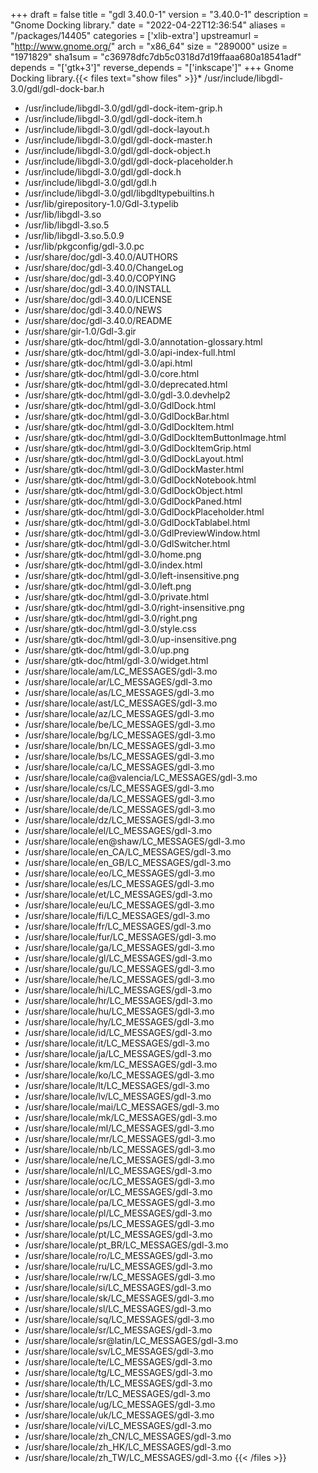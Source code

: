 +++
draft = false
title = "gdl 3.40.0-1"
version = "3.40.0-1"
description = "Gnome Docking library."
date = "2022-04-22T12:36:54"
aliases = "/packages/14405"
categories = ['xlib-extra']
upstreamurl = "http://www.gnome.org/"
arch = "x86_64"
size = "289000"
usize = "1971829"
sha1sum = "c36978dfc7db5c0318d7d19ffaaa680a18541adf"
depends = "['gtk+3']"
reverse_depends = "['inkscape']"
+++
Gnome Docking library.{{< files text="show files" >}}* /usr/include/libgdl-3.0/gdl/gdl-dock-bar.h
* /usr/include/libgdl-3.0/gdl/gdl-dock-item-grip.h
* /usr/include/libgdl-3.0/gdl/gdl-dock-item.h
* /usr/include/libgdl-3.0/gdl/gdl-dock-layout.h
* /usr/include/libgdl-3.0/gdl/gdl-dock-master.h
* /usr/include/libgdl-3.0/gdl/gdl-dock-object.h
* /usr/include/libgdl-3.0/gdl/gdl-dock-placeholder.h
* /usr/include/libgdl-3.0/gdl/gdl-dock.h
* /usr/include/libgdl-3.0/gdl/gdl.h
* /usr/include/libgdl-3.0/gdl/libgdltypebuiltins.h
* /usr/lib/girepository-1.0/Gdl-3.typelib
* /usr/lib/libgdl-3.so
* /usr/lib/libgdl-3.so.5
* /usr/lib/libgdl-3.so.5.0.9
* /usr/lib/pkgconfig/gdl-3.0.pc
* /usr/share/doc/gdl-3.40.0/AUTHORS
* /usr/share/doc/gdl-3.40.0/ChangeLog
* /usr/share/doc/gdl-3.40.0/COPYING
* /usr/share/doc/gdl-3.40.0/INSTALL
* /usr/share/doc/gdl-3.40.0/LICENSE
* /usr/share/doc/gdl-3.40.0/NEWS
* /usr/share/doc/gdl-3.40.0/README
* /usr/share/gir-1.0/Gdl-3.gir
* /usr/share/gtk-doc/html/gdl-3.0/annotation-glossary.html
* /usr/share/gtk-doc/html/gdl-3.0/api-index-full.html
* /usr/share/gtk-doc/html/gdl-3.0/api.html
* /usr/share/gtk-doc/html/gdl-3.0/core.html
* /usr/share/gtk-doc/html/gdl-3.0/deprecated.html
* /usr/share/gtk-doc/html/gdl-3.0/gdl-3.0.devhelp2
* /usr/share/gtk-doc/html/gdl-3.0/GdlDock.html
* /usr/share/gtk-doc/html/gdl-3.0/GdlDockBar.html
* /usr/share/gtk-doc/html/gdl-3.0/GdlDockItem.html
* /usr/share/gtk-doc/html/gdl-3.0/GdlDockItemButtonImage.html
* /usr/share/gtk-doc/html/gdl-3.0/GdlDockItemGrip.html
* /usr/share/gtk-doc/html/gdl-3.0/GdlDockLayout.html
* /usr/share/gtk-doc/html/gdl-3.0/GdlDockMaster.html
* /usr/share/gtk-doc/html/gdl-3.0/GdlDockNotebook.html
* /usr/share/gtk-doc/html/gdl-3.0/GdlDockObject.html
* /usr/share/gtk-doc/html/gdl-3.0/GdlDockPaned.html
* /usr/share/gtk-doc/html/gdl-3.0/GdlDockPlaceholder.html
* /usr/share/gtk-doc/html/gdl-3.0/GdlDockTablabel.html
* /usr/share/gtk-doc/html/gdl-3.0/GdlPreviewWindow.html
* /usr/share/gtk-doc/html/gdl-3.0/GdlSwitcher.html
* /usr/share/gtk-doc/html/gdl-3.0/home.png
* /usr/share/gtk-doc/html/gdl-3.0/index.html
* /usr/share/gtk-doc/html/gdl-3.0/left-insensitive.png
* /usr/share/gtk-doc/html/gdl-3.0/left.png
* /usr/share/gtk-doc/html/gdl-3.0/private.html
* /usr/share/gtk-doc/html/gdl-3.0/right-insensitive.png
* /usr/share/gtk-doc/html/gdl-3.0/right.png
* /usr/share/gtk-doc/html/gdl-3.0/style.css
* /usr/share/gtk-doc/html/gdl-3.0/up-insensitive.png
* /usr/share/gtk-doc/html/gdl-3.0/up.png
* /usr/share/gtk-doc/html/gdl-3.0/widget.html
* /usr/share/locale/am/LC_MESSAGES/gdl-3.mo
* /usr/share/locale/ar/LC_MESSAGES/gdl-3.mo
* /usr/share/locale/as/LC_MESSAGES/gdl-3.mo
* /usr/share/locale/ast/LC_MESSAGES/gdl-3.mo
* /usr/share/locale/az/LC_MESSAGES/gdl-3.mo
* /usr/share/locale/be/LC_MESSAGES/gdl-3.mo
* /usr/share/locale/bg/LC_MESSAGES/gdl-3.mo
* /usr/share/locale/bn/LC_MESSAGES/gdl-3.mo
* /usr/share/locale/bs/LC_MESSAGES/gdl-3.mo
* /usr/share/locale/ca/LC_MESSAGES/gdl-3.mo
* /usr/share/locale/ca@valencia/LC_MESSAGES/gdl-3.mo
* /usr/share/locale/cs/LC_MESSAGES/gdl-3.mo
* /usr/share/locale/da/LC_MESSAGES/gdl-3.mo
* /usr/share/locale/de/LC_MESSAGES/gdl-3.mo
* /usr/share/locale/dz/LC_MESSAGES/gdl-3.mo
* /usr/share/locale/el/LC_MESSAGES/gdl-3.mo
* /usr/share/locale/en@shaw/LC_MESSAGES/gdl-3.mo
* /usr/share/locale/en_CA/LC_MESSAGES/gdl-3.mo
* /usr/share/locale/en_GB/LC_MESSAGES/gdl-3.mo
* /usr/share/locale/eo/LC_MESSAGES/gdl-3.mo
* /usr/share/locale/es/LC_MESSAGES/gdl-3.mo
* /usr/share/locale/et/LC_MESSAGES/gdl-3.mo
* /usr/share/locale/eu/LC_MESSAGES/gdl-3.mo
* /usr/share/locale/fi/LC_MESSAGES/gdl-3.mo
* /usr/share/locale/fr/LC_MESSAGES/gdl-3.mo
* /usr/share/locale/fur/LC_MESSAGES/gdl-3.mo
* /usr/share/locale/ga/LC_MESSAGES/gdl-3.mo
* /usr/share/locale/gl/LC_MESSAGES/gdl-3.mo
* /usr/share/locale/gu/LC_MESSAGES/gdl-3.mo
* /usr/share/locale/he/LC_MESSAGES/gdl-3.mo
* /usr/share/locale/hi/LC_MESSAGES/gdl-3.mo
* /usr/share/locale/hr/LC_MESSAGES/gdl-3.mo
* /usr/share/locale/hu/LC_MESSAGES/gdl-3.mo
* /usr/share/locale/hy/LC_MESSAGES/gdl-3.mo
* /usr/share/locale/id/LC_MESSAGES/gdl-3.mo
* /usr/share/locale/it/LC_MESSAGES/gdl-3.mo
* /usr/share/locale/ja/LC_MESSAGES/gdl-3.mo
* /usr/share/locale/km/LC_MESSAGES/gdl-3.mo
* /usr/share/locale/ko/LC_MESSAGES/gdl-3.mo
* /usr/share/locale/lt/LC_MESSAGES/gdl-3.mo
* /usr/share/locale/lv/LC_MESSAGES/gdl-3.mo
* /usr/share/locale/mai/LC_MESSAGES/gdl-3.mo
* /usr/share/locale/mk/LC_MESSAGES/gdl-3.mo
* /usr/share/locale/ml/LC_MESSAGES/gdl-3.mo
* /usr/share/locale/mr/LC_MESSAGES/gdl-3.mo
* /usr/share/locale/nb/LC_MESSAGES/gdl-3.mo
* /usr/share/locale/ne/LC_MESSAGES/gdl-3.mo
* /usr/share/locale/nl/LC_MESSAGES/gdl-3.mo
* /usr/share/locale/oc/LC_MESSAGES/gdl-3.mo
* /usr/share/locale/or/LC_MESSAGES/gdl-3.mo
* /usr/share/locale/pa/LC_MESSAGES/gdl-3.mo
* /usr/share/locale/pl/LC_MESSAGES/gdl-3.mo
* /usr/share/locale/ps/LC_MESSAGES/gdl-3.mo
* /usr/share/locale/pt/LC_MESSAGES/gdl-3.mo
* /usr/share/locale/pt_BR/LC_MESSAGES/gdl-3.mo
* /usr/share/locale/ro/LC_MESSAGES/gdl-3.mo
* /usr/share/locale/ru/LC_MESSAGES/gdl-3.mo
* /usr/share/locale/rw/LC_MESSAGES/gdl-3.mo
* /usr/share/locale/si/LC_MESSAGES/gdl-3.mo
* /usr/share/locale/sk/LC_MESSAGES/gdl-3.mo
* /usr/share/locale/sl/LC_MESSAGES/gdl-3.mo
* /usr/share/locale/sq/LC_MESSAGES/gdl-3.mo
* /usr/share/locale/sr/LC_MESSAGES/gdl-3.mo
* /usr/share/locale/sr@latin/LC_MESSAGES/gdl-3.mo
* /usr/share/locale/sv/LC_MESSAGES/gdl-3.mo
* /usr/share/locale/te/LC_MESSAGES/gdl-3.mo
* /usr/share/locale/tg/LC_MESSAGES/gdl-3.mo
* /usr/share/locale/th/LC_MESSAGES/gdl-3.mo
* /usr/share/locale/tr/LC_MESSAGES/gdl-3.mo
* /usr/share/locale/ug/LC_MESSAGES/gdl-3.mo
* /usr/share/locale/uk/LC_MESSAGES/gdl-3.mo
* /usr/share/locale/vi/LC_MESSAGES/gdl-3.mo
* /usr/share/locale/zh_CN/LC_MESSAGES/gdl-3.mo
* /usr/share/locale/zh_HK/LC_MESSAGES/gdl-3.mo
* /usr/share/locale/zh_TW/LC_MESSAGES/gdl-3.mo
{{< /files >}}